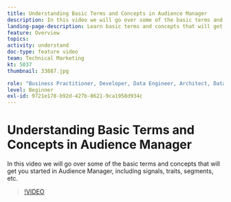 ```yaml
---
title: Understanding Basic Terms and Concepts in Audience Manager
description: In this video we will go over some of the basic terms and concepts that will get you started in Audience Manager, including signals, traits, segments, etc.
landing-page-description: Learn basic terms and concepts that will get you started in Audience Manager, including signals, traits, segments, and more.
feature: Overview
topics: 
activity: understand
doc-type: feature video
team: Technical Marketing
kt: 5037
thumbnail: 33887.jpg

role: "Business Practitioner, Developer, Data Engineer, Architect, Data Architect, Administrator, Leader"
level: Beginner
exl-id: 9721e178-b92d-427b-8621-9ca1958d934c
---
```

# Understanding Basic Terms and Concepts in Audience Manager

In this video we will go over some of the basic terms and concepts that will get you started in Audience Manager, including signals, traits, segments, etc.

>[!VIDEO](https://video.tv.adobe.com/v/33887/?quality=12)
